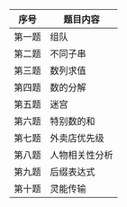 | 序号   | 题目内容       |
| ------ | -------------- |
| 第一题 | 组队           |
| 第二题 | 不同子串       |
| 第三题 | 数列求值       |
| 第四题 | 数的分解       |
| 第五题 | 迷宫           |
| 第六题 | 特别数的和     |
| 第七题 | 外卖店优先级   |
| 第八题 | 人物相关性分析 |
| 第九题 | 后缀表达式     |
| 第十题 | 灵能传输       |